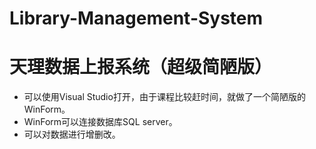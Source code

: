 # Library-Management-System
<h1>天理数据上报系统（超级简陋版）</h1>
<ul>
<li>可以使用Visual Studio打开，由于课程比较赶时间，就做了一个简陋版的WinForm。</li>
<li>WinForm可以连接数据库SQL server。</li>
<li>可以对数据进行增删改。</li>
</ul>
